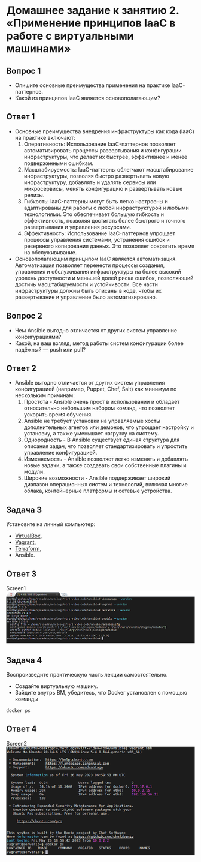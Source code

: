 # Домашнее задание к занятию 2. «Применение принципов IaaC в работе с виртуальными машинами»

## Вопрос 1

- Опишите основные преимущества применения на практике IaaC-паттернов.
- Какой из принципов IaaC является основополагающим?

## Ответ 1

- Основные преимущества внедрения инфраструктуры как кода (IaaC) на практике включают:
  1. Оперативность: Использование IaaC-паттернов позволяет автоматизировать процессы развертывания и конфигурации инфраструктуры, что делает их быстрее, эффективнее и менее подверженными ошибкам.
  2. Масштабируемость: IaaC-паттерны облегчают масштабирование инфраструктуры, позволяя быстро развертывать новую инфраструктуру, добавлять и удалять сервисы или микросервисы, менять конфигурацию и развертывать новые релизы.
  3. Гибкость: IaaC-паттерны могут быть легко настроены и адаптированы для работы с любой инфраструктурой и любыми технологиями. Это обеспечивает большую гибкость и эффективность, позволяя достигать более быстрого и точного развертывания и управления ресурсами.
  4. Эффективность: Использование IaaC-паттернов упрощает процессы управления системами, устранения ошибок и резервного копирования данных. Это позволяет сократить время на обслужививание.
- Основополагающим принципом IaaC является автоматизация. Автоматизация позволяет перенести процессы создания, управления и обслуживания инфраструктуры на более высокий уровень доступности и меньшей долей риска ошибок, позволяющий достичь масштабируемости и устойчивости. Все части инфраструктуры должны быть описаны в коде, чтобы их развертывание и управление было автоматизировано.

## Вопрос 2

- Чем Ansible выгодно отличается от других систем управление конфигурациями?
- Какой, на ваш взгляд, метод работы систем конфигурации более надёжный — push или pull?

## Ответ 2

- Ansible выгодно отличается от других систем управления конфигурацией (например, Puppet, Chef, Salt) как минимум по нескольким причинам:
  1. Простота - Ansible очень прост в использовании и обладает относительно небольшим набором команд, что позволяет ускорить время обучения.
  2. Ansible не требует установки на управляемые хосты дополнительных агентов или демонов, что упрощает настройку и установку, а также уменьшает нагрузку на систему.
  3. Однородность - В Ansible существует единая структура для описания задач, что позволяет стандартизировать и упростить управление конфигурацией.
  4. Изменяемость - Ansible позволяет легко изменять и добавлять новые задачи, а также создавать свои собственные плагины и модули.
  5. Широкие возможности - Ansible поддерживает широкий диапазон операционных систем и технологий, включая многие облака, контейнерные платформы и сетевые устройства.

## Задача 3

Установите на личный компьютер:

- [VirtualBox](https://www.virtualbox.org/),
- [Vagrant](https://github.com/netology-code/devops-materials),
- [Terraform](https://github.com/netology-code/devops-materials/blob/master/README.md),
- Ansible.

## Ответ 3

Screen1 ![Screenshot_1](Screenshot_1.png)

## Задача 4

Воспроизведите практическую часть лекции самостоятельно.

- Создайте виртуальную машину.
- Зайдите внутрь ВМ, убедитесь, что Docker установлен с помощью команды

```
docker ps
```

## Ответ 4

Screen2 ![Screenshot_2](Screenshot_2.png)
